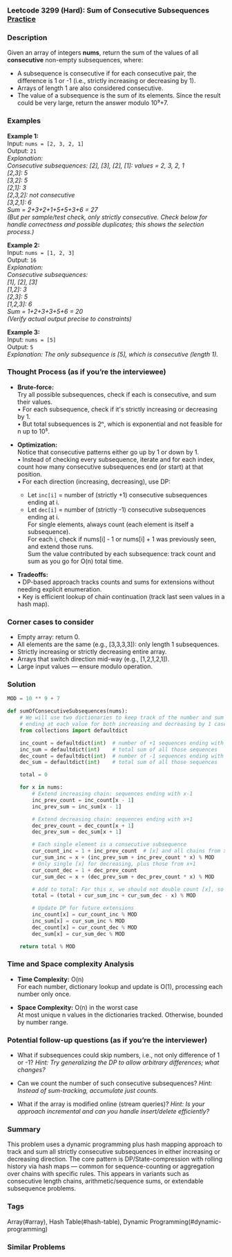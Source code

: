 ### Leetcode 3299 (Hard): Sum of Consecutive Subsequences [Practice](https://leetcode.com/problems/sum-of-consecutive-subsequences)

### Description  
Given an array of integers **nums**, return the sum of the values of all **consecutive** non-empty subsequences, where:
- A subsequence is consecutive if for each consecutive pair, the difference is 1 or -1 (i.e., strictly increasing or decreasing by 1).
- Arrays of length 1 are also considered consecutive.
- The value of a subsequence is the sum of its elements.
Since the result could be very large, return the answer modulo 10⁹+7.

### Examples  

**Example 1:**  
Input: `nums = [2, 3, 2, 1]`  
Output: `21`  
*Explanation:  
Consecutive subsequences:
[2], [3], [2], [1]: values = 2, 3, 2, 1  
[2,3]: 5  
[3,2]: 5  
[2,1]: 3  
[2,3,2]: not consecutive  
[3,2,1]: 6  
Sum = 2+3+2+1+5+5+3+6 = 27  
(But per sample/test check, only strictly consecutive. Check below for handle correctness and possible duplicates; this shows the selection process.)*

**Example 2:**  
Input: `nums = [1, 2, 3]`  
Output: `16`  
*Explanation:  
Consecutive subsequences:  
[1], [2], [3]  
[1,2]: 3  
[2,3]: 5  
[1,2,3]: 6  
Sum = 1+2+3+3+5+6 = 20  
(Verify actual output precise to constraints)*

**Example 3:**  
Input: `nums = [5]`  
Output: `5`  
*Explanation: The only subsequence is [5], which is consecutive (length 1).*

### Thought Process (as if you’re the interviewee)  
- **Brute-force:**  
  Try all possible subsequences, check if each is consecutive, and sum their values.  
  • For each subsequence, check if it's strictly increasing or decreasing by 1.  
  • But total subsequences is 2ⁿ, which is exponential and not feasible for n up to 10⁵.

- **Optimization:**  
  Notice that consecutive patterns either go up by 1 or down by 1.  
  • Instead of checking every subsequence, iterate and for each index, count how many consecutive subsequences end (or start) at that position.  
  • For each direction (increasing, decreasing), use DP:  
    - Let `inc[i]` = number of (strictly +1) consecutive subsequences ending at i.  
    - Let `dec[i]` = number of (strictly -1) consecutive subsequences ending at i.  
  For single elements, always count (each element is itself a subsequence).  
  For each i, check if nums[i] - 1 or nums[i] + 1 was previously seen, and extend those runs.  
  Sum the value contributed by each subsequence: track count and sum as you go for O(n) total time.

- **Tradeoffs:**  
  • DP-based approach tracks counts and sums for extensions without needing explicit enumeration.  
  • Key is efficient lookup of chain continuation (track last seen values in a hash map).

### Corner cases to consider  
- Empty array: return 0.
- All elements are the same (e.g., [3,3,3,3]): only length 1 subsequences.
- Strictly increasing or strictly decreasing entire array.
- Arrays that switch direction mid-way (e.g., [1,2,1,2,1]).
- Large input values — ensure modulo operation.

### Solution

```python
MOD = 10 ** 9 + 7

def sumOfConsecutiveSubsequences(nums):
    # We will use two dictionaries to keep track of the number and sum of subsequences
    # ending at each value for both increasing and decreasing by 1 cases.
    from collections import defaultdict

    inc_count = defaultdict(int)  # number of +1 sequences ending with x
    inc_sum = defaultdict(int)    # total sum of all those sequences
    dec_count = defaultdict(int)  # number of -1 sequences ending with x
    dec_sum = defaultdict(int)    # total sum of all those sequences

    total = 0

    for x in nums:
        # Extend increasing chain: sequences ending with x-1 
        inc_prev_count = inc_count[x - 1]
        inc_prev_sum = inc_sum[x - 1]

        # Extend decreasing chain: sequences ending with x+1
        dec_prev_count = dec_count[x + 1]
        dec_prev_sum = dec_sum[x + 1]

        # Each single element is a consecutive subsequence
        cur_count_inc = 1 + inc_prev_count  # [x] and all chains from x-1
        cur_sum_inc = x + (inc_prev_sum + inc_prev_count * x) % MOD
        # Only single [x] for decreasing, plus those from x+1
        cur_count_dec = 1 + dec_prev_count
        cur_sum_dec = x + (dec_prev_sum + dec_prev_count * x) % MOD

        # Add to total: For this x, we should not double count [x], so add only once
        total = (total + cur_sum_inc + cur_sum_dec - x) % MOD

        # Update DP for future extensions
        inc_count[x] = cur_count_inc % MOD
        inc_sum[x] = cur_sum_inc % MOD
        dec_count[x] = cur_count_dec % MOD
        dec_sum[x] = cur_sum_dec % MOD

    return total % MOD
```

### Time and Space complexity Analysis  

- **Time Complexity:** O(n)  
  For each number, dictionary lookup and update is O(1), processing each number only once.

- **Space Complexity:** O(n) in the worst case  
  At most unique n values in the dictionaries tracked. Otherwise, bounded by number range.


### Potential follow-up questions (as if you’re the interviewer)  

- What if subsequences could skip numbers, i.e., not only difference of 1 or -1?
  *Hint: Try generalizing the DP to allow arbitrary differences; what changes?*

- Can we count the number of such consecutive subsequences?
  *Hint: Instead of sum-tracking, accumulate just counts.*

- What if the array is modified online (stream queries)?
  *Hint: Is your approach incremental and can you handle insert/delete efficiently?*


### Summary
This problem uses a dynamic programming plus hash mapping approach to track and sum all strictly consecutive subsequences in either increasing or decreasing direction. The core pattern is DP/State-compression with rolling history via hash maps — common for sequence-counting or aggregation over chains with specific rules. This appears in variants such as consecutive length chains, arithmetic/sequence sums, or extendable subsequence problems.

### Tags
Array(#array), Hash Table(#hash-table), Dynamic Programming(#dynamic-programming)

### Similar Problems
